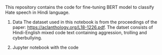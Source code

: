 This repository contains the code for fine-tuning BERT model to classify Hate speech in Hindi language.

1. Data
The dataset used in this notebook is from the proceedings of the paper: https://aclanthology.org/L18-1226.pdf. 
The datset consists of Hindi-English mixed code text containing aggression, trolling and cyberbullying.

2. Jupyter notebook with the code

